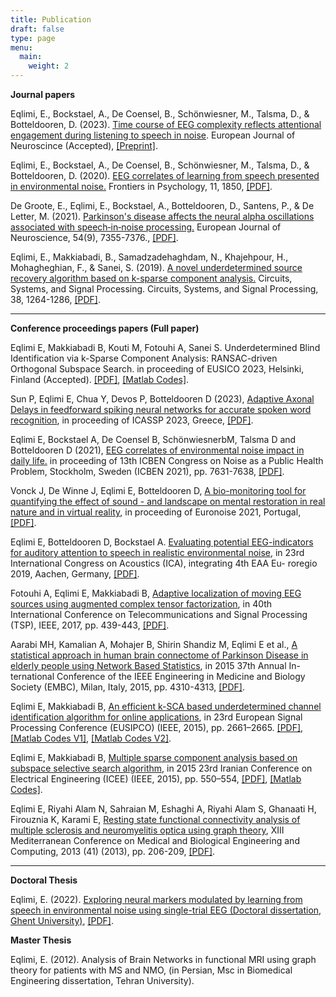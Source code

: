 ```yaml
---
title: Publication
draft: false
type: page
menu:
  main:
    weight: 2
---
```

**Journal papers**

Eqlimi, E., Bockstael, A., De Coensel, B., Schönwiesner, M., Talsma, D., & Botteldooren, D. (2023). [Time course of EEG complexity reflects attentional engagement during listening to speech in noise](https://www.researchgate.net/publication/372325542_Time_course_of_EEG_complexity_reflects_attentional_engagement_during_listening_to_speech_in_noise). European Journal of Neuroscince (Accepted), [[Preprint]](https://www.biorxiv.org/content/10.1101/2023.07.11.548528v1).

Eqlimi, E., Bockstael, A., De Coensel, B., Schönwiesner, M., Talsma, D., & Botteldooren, D. (2020). [EEG correlates of learning from speech presented in environmental noise.](https://www.frontiersin.org/articles/10.3389/fpsyg.2020.01850/full) Frontiers in Psychology, 11, 1850, [[PDF]](https://www.frontiersin.org/articles/10.3389/fpsyg.2020.01850/full).

De Groote, E., Eqlimi, E., Bockstael, A., Botteldooren, D., Santens, P., & De Letter, M. (2021). [Parkinson's disease affects the neural alpha oscillations associated with speech‐in‐noise processing.](https://onlinelibrary.wiley.com/doi/abs/10.1111/ejn.15477) European Journal of Neuroscience, 54(9), 7355-7376., [[PDF]](file:///C:/Users/eeqlimi/Downloads/SalientEvent_EEG_Project/Papers/EurJofNeuroscience-2021-DeGroote-Parkinsonsdiseaseaffectstheneuralalphaoscillationsassociatedwith.pdf).

Eqlimi, E., Makkiabadi, B., Samadzadehaghdam, N., Khajehpour, H., Mohagheghian, F., & Sanei, S. (2019). [A novel underdetermined source recovery algorithm based on k-sparse component analysis.](https://link.springer.com/article/10.1007/s00034-018-0910-9) Circuits, Systems, and Signal Processing</a>. Circuits, Systems, and Signal Processing, 38, 1264-1286, [[PDF]](https://www.researchgate.net/publication/326814704_A_Novel_Underdetermined_Source_Recovery_Algorithm_Based_on_k-Sparse_Component_Analysis).

---------------------------------------------------------------------------------------------
**Conference proceedings papers (Full paper)**

Eqlimi E, Makkiabadi B, Kouti M, Fotouhi A, Sanei S. Underdetermined Blind Identification via k-Sparse Component Analysis: RANSAC-driven Orthogonal Subspace Search. in proceeding of EUSICO 2023, Helsinki, Finland (Accepted). [[PDF]](https://arxiv.org/abs/2008.03739), [[Matlab Codes]](https://github.com/EhsanEqlimi/k-SCA-UBI-Eusipco2023).

Sun P, Eqlimi E, Chua Y, Devos P, Botteldooren D (2023), [Adaptive Axonal Delays in feedforward spiking neural
networks for accurate spoken word recognition](https://ieeexplore.ieee.org/abstract/document/10094768?casa_token=0t6S5xo06UEAAAAA:KnC6UCXAnRo3gu6SSvPqx5MaRHSOG6M9-jvksSVh3DkxuNMdBZp5dH-OTMElXZem2hqXg5qsGw), in proceeding of ICASSP 2023, Greece, [[PDF]](https://arxiv.org/abs/2302.08607).

Eqlimi E, Bockstael A, De Coensel B, SchönwiesnerbM, Talsma D and Botteldooren D (2021), [EEG correlates of environmental noise impact in daily life.](http://icben.ethz.ch/2021/ICBEN%202021%20Papers/full_paper_28852.pdf) in proceeding of 13th ICBEN Congress on Noise as a Public Health
Problem, Stockholm, Sweden (ICBEN 2021), pp. 7631-7638, [[PDF]](https://www.researchgate.net/publication/355152409_EEG_correlates_of_environmental_noise_impact_in_daily_life).

Vonck J, De Winne J, Eqlimi E, Botteldooren D, [A bio-monitoring tool for quantifying the effect of sound -
and landscape on mental restoration in real nature and in virtual reality](https://www.researchgate.net/publication/357270603_A_bio-monitoring_tool_for_quantifying_the_effect_of_sound_-and_landscape_on_mental_restoration_in_real_nature_and_in_virtual_reality), in proceeding of Euronoise 2021,
Portugal, [[PDF]](https://www.researchgate.net/publication/357270603_A_bio-monitoring_tool_for_quantifying_the_effect_of_sound_-and_landscape_on_mental_restoration_in_real_nature_and_in_virtual_reality).

Eqlimi E, Botteldooren D, Bockstael A. [Evaluating potential EEG-indicators for auditory attention to speech
in realistic environmental noise](https://pub.dega-akustik.de/ICA2019/data/articles/000994.pdf), in 23rd International Congress on Acoustics (ICA), integrating 4th EAA Eu-
roregio 2019, Aachen, Germany, [[PDF]](https://pub.dega-akustik.de/ICA2019/data/articles/000994.pdf).

Fotouhi A, Eqlimi E, Makkiabadi B, [Adaptive localization of moving EEG sources using augmented complex
tensor factorization](https://ieeexplore.ieee.org/abstract/document/8076023?casa_token=vM0MjpAxckAAAAAA:OlwpZwIRrFl0gRC4RbJ-DcbDOrUjQ8mZQqli2ghDSLjBdY4RXGQb-Uo6hTrwR4ahfl-8G4WNbXs), in 40th International Conference on Telecommunications and Signal Processing (TSP), IEEE, 2017, pp. 439-443, [[PDF]](https://www.researchgate.net/publication/320663745_Adaptive_localization_of_moving_EEG_sources_using_augmented_complex_tensor_factorization).

Aarabi MH, Kamalian A, Mohajer B, Shirin Shandiz M, Eqlimi E et al., [A statistical approach in human brain
connectome of Parkinson Disease in elderly people using Network Based Statistics](https://ieeexplore.ieee.org/document/7319348), in 2015 37th Annual In-
ternational Conference of the IEEE Engineering in Medicine and Biology Society (EMBC), Milan, Italy, 2015,
pp. 4310-4313, [[PDF]](https://www.researchgate.net/publication/290391980_A_statistical_approach_in_human_brain_connectome_of_Parkinson_Disease_in_elderly_people_using_Network_Based_Statistics).


Eqlimi E, Makkiabadi B, [An efficient k-SCA based underdetermined channel identification algorithm for online
applications](https://ieeexplore.ieee.org/abstract/document/7362867?casa_token=A1P8yKlxrwsAAAAA:x-5J2Hoa4ZU1rb0Yv9dPWXKfRDlvLXSvavZsGhqH_D3mhaijmBB8L5bpsgVgG5Vh_uPnjoeoTjU), in 23rd European Signal Processing Conference (EUSIPCO) (IEEE, 2015), pp. 2661–2665. [[PDF]](https://www.researchgate.net/publication/289691205_An_efficient_K-SCA_based_unerdetermined_channel_identification_algorithm_for_online_applications), [[Matlab Codes V1]](https://github.com/EhsanEqlimi/Sparse-UBI-S3-V1), [[Matlab Codes V2]](https://github.com/EhsanEqlimi/Sparse-UBI-S3-V2).


Eqlimi E, Makkiabadi B, [Multiple sparse component analysis based on subspace selective search algorithm](https://ieeexplore.ieee.org/document/7146277),
in 2015 23rd Iranian Conference on Electrical Engineering (ICEE) (IEEE, 2015), pp. 550–554, [[PDF]](https://www.researchgate.net/publication/279999865_Multiple_sparse_component_analysis_based_on_subspace_selective_search_algorithm), [[Matlab Codes]](https://github.com/EhsanEqlimi/Sparse-UBI-S3-V2).


Eqlimi E, Riyahi Alam N, Sahraian M, Eshaghi A, Riyahi Alam S, Ghanaati H, Firouznia K, Karami E, [Resting
state functional connectivity analysis of multiple sclerosis and neuromyelitis optica using graph theory](https://link.springer.com/chapter/10.1007/978-3-319-00846-2_51), XIII
Mediterranean Conference on Medical and Biological Engineering and Computing, 2013 (41) (2013), pp.
206-209, [[PDF]](https://www.researchgate.net/publication/258242195_Resting_State_Functional_Connectivity_Analysis_of_Multiple_Sclerosis_and_Neuromyelitis_Optica_Using_Graph_Theory).


---------------------------------------------------------------------------------------------
**Doctoral Thesis**

Eqlimi, E. (2022). [Exploring neural markers modulated by learning from speech in environmental noise using single-trial EEG (Doctoral dissertation, Ghent University)](https://biblio.ugent.be/publication/01GJ5HTSJYBWAG656CTYKSG7A4), [[PDF]](https://www.researchgate.net/publication/365565540_Exploring_neural_markers_modulated_by_learning_from_speech_in_environmental_noise_using_single-trial_EEG).

**Master Thesis**

Eqlimi, E. (2012). Analysis of Brain Networks in functional MRI using graph theory for patients with MS and NMO, (in Persian, Msc in Biomedical Engineering dissertation, Tehran University).

